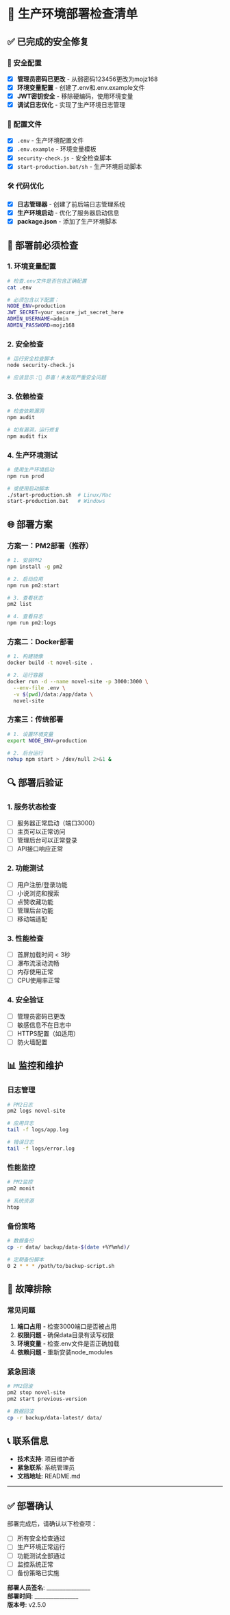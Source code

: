 # 🚀 生产环境部署检查清单

## ✅ 已完成的安全修复

### 🔐 安全配置
- [x] **管理员密码已更改** - 从弱密码123456更改为mojz168
- [x] **环境变量配置** - 创建了.env和.env.example文件
- [x] **JWT密钥安全** - 移除硬编码，使用环境变量
- [x] **调试日志优化** - 实现了生产环境日志管理

### 📁 配置文件
- [x] `.env` - 生产环境配置文件
- [x] `.env.example` - 环境变量模板
- [x] `security-check.js` - 安全检查脚本
- [x] `start-production.bat/sh` - 生产环境启动脚本

### 🛠️ 代码优化
- [x] **日志管理器** - 创建了前后端日志管理系统
- [x] **生产环境启动** - 优化了服务器启动信息
- [x] **package.json** - 添加了生产环境脚本

## 🔧 部署前必须检查

### 1. 环境变量配置
```bash
# 检查.env文件是否包含正确配置
cat .env

# 必须包含以下配置：
NODE_ENV=production
JWT_SECRET=your_secure_jwt_secret_here
ADMIN_USERNAME=admin
ADMIN_PASSWORD=mojz168
```

### 2. 安全检查
```bash
# 运行安全检查脚本
node security-check.js

# 应该显示：🎉 恭喜！未发现严重安全问题
```

### 3. 依赖检查
```bash
# 检查依赖漏洞
npm audit

# 如有漏洞，运行修复
npm audit fix
```

### 4. 生产环境测试
```bash
# 使用生产环境启动
npm run prod

# 或使用启动脚本
./start-production.sh  # Linux/Mac
start-production.bat   # Windows
```

## 🌐 部署方案

### 方案一：PM2部署（推荐）
```bash
# 1. 安装PM2
npm install -g pm2

# 2. 启动应用
npm run pm2:start

# 3. 查看状态
pm2 list

# 4. 查看日志
npm run pm2:logs
```

### 方案二：Docker部署
```bash
# 1. 构建镜像
docker build -t novel-site .

# 2. 运行容器
docker run -d --name novel-site -p 3000:3000 \
  --env-file .env \
  -v $(pwd)/data:/app/data \
  novel-site
```

### 方案三：传统部署
```bash
# 1. 设置环境变量
export NODE_ENV=production

# 2. 后台运行
nohup npm start > /dev/null 2>&1 &
```

## 🔍 部署后验证

### 1. 服务状态检查
- [ ] 服务器正常启动（端口3000）
- [ ] 主页可以正常访问
- [ ] 管理后台可以正常登录
- [ ] API接口响应正常

### 2. 功能测试
- [ ] 用户注册/登录功能
- [ ] 小说浏览和搜索
- [ ] 点赞收藏功能
- [ ] 管理后台功能
- [ ] 移动端适配

### 3. 性能检查
- [ ] 首屏加载时间 < 3秒
- [ ] 瀑布流滚动流畅
- [ ] 内存使用正常
- [ ] CPU使用率正常

### 4. 安全验证
- [ ] 管理员密码已更改
- [ ] 敏感信息不在日志中
- [ ] HTTPS配置（如适用）
- [ ] 防火墙配置

## 📊 监控和维护

### 日志管理
```bash
# PM2日志
pm2 logs novel-site

# 应用日志
tail -f logs/app.log

# 错误日志
tail -f logs/error.log
```

### 性能监控
```bash
# PM2监控
pm2 monit

# 系统资源
htop
```

### 备份策略
```bash
# 数据备份
cp -r data/ backup/data-$(date +%Y%m%d)/

# 定期备份脚本
0 2 * * * /path/to/backup-script.sh
```

## 🚨 故障排除

### 常见问题
1. **端口占用** - 检查3000端口是否被占用
2. **权限问题** - 确保data目录有读写权限
3. **环境变量** - 检查.env文件是否正确加载
4. **依赖问题** - 重新安装node_modules

### 紧急回滚
```bash
# PM2回滚
pm2 stop novel-site
pm2 start previous-version

# 数据回滚
cp -r backup/data-latest/ data/
```

## 📞 联系信息

- **技术支持**: 项目维护者
- **紧急联系**: 系统管理员
- **文档地址**: README.md

---

## ✅ 部署确认

部署完成后，请确认以下检查项：

- [ ] 所有安全检查通过
- [ ] 生产环境正常运行
- [ ] 功能测试全部通过
- [ ] 监控系统正常
- [ ] 备份策略已实施

**部署人员签名**: ________________  
**部署时间**: ________________  
**版本号**: v2.5.0

